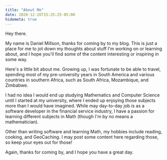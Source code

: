 ```yaml
---
title: "About Me"
date: 2020-12-26T15:25:25-05:00
hidemeta: true
---
```


Hey there.

My name is Daniel Millson, thanks for coming by to my blog. This is just a place for me to jot down my thoughts about stuff I'm working on or learning about, and I hope you'll find some of the content interesting or inspiring in some way.

Here's a little bit about me. Growing up, I was fortunate to be able to travel, spending most of my pre-university years in South America and various countries in southern Africa, such as South Africa, Mozambique, and Zimbabwe. 

I had no idea I would end up studying Mathematics and Computer Science until I started at my university, where I ended up enjoying those subjects more than I would have imagined. While may day-to-day job is as a software developer in the financial service industry, I have a passion for learning different subjects in Math (though I'm by no means a mathematician).

Other than writing software and learning Math, my hobbies include reading, cooking, and GeoCaching. I may post some content here regarding those, so keep your eyes out for those!

Again, thanks for coming by, and I hope you have a great day.